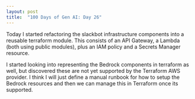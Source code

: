 ```yaml
---
layout: post
title:  "100 Days of Gen AI: Day 26"
---
```


Today I started refactoring the slackbot infrastructure components into a reusable terraform module. This consists of an API Gateway, a Lambda (both using public modules), plus an IAM policy and a Secrets Manager resource.

I started looking into representing the Bedrock components in terraform as well, but discovered these are not yet supported by the Terraform AWS provider. I think I will just define a manual runbook for how to setup the Bedrock resources and then we can manage this in Terraform once its supported.
